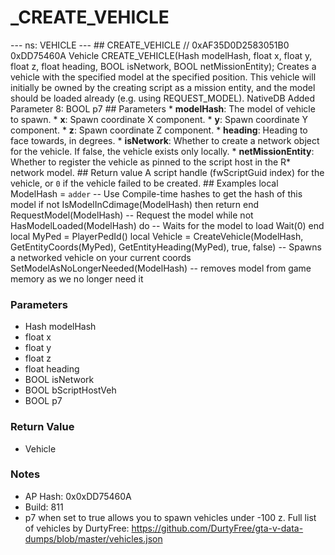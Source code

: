 # _CREATE_VEHICLE

--- ns: VEHICLE --- ## CREATE_VEHICLE  // 0xAF35D0D2583051B0 0xDD75460A Vehicle CREATE_VEHICLE(Hash modelHash, float x, float y, float z, float heading, BOOL isNetwork, BOOL netMissionEntity);  Creates a vehicle with the specified model at the specified position. This vehicle will initially be owned by the creating script as a mission entity, and the model should be loaded already (e.g. using REQUEST_MODEL).  NativeDB Added Parameter 8: BOOL p7  ## Parameters * **modelHash**: The model of vehicle to spawn. * **x**: Spawn coordinate X component. * **y**: Spawn coordinate Y component. * **z**: Spawn coordinate Z component. * **heading**: Heading to face towards, in degrees. * **isNetwork**: Whether to create a network object for the vehicle. If false, the vehicle exists only locally. * **netMissionEntity**: Whether to register the vehicle as pinned to the script host in the R* network model.  ## Return value A script handle (fwScriptGuid index) for the vehicle, or `0` if the vehicle failed to be created.  ## Examples local ModelHash = `adder` -- Use Compile-time hashes to get the hash of this model if not IsModelInCdimage(ModelHash) then return end RequestModel(ModelHash) -- Request the model while not HasModelLoaded(ModelHash) do -- Waits for the model to load Wait(0) end local MyPed = PlayerPedId() local Vehicle = CreateVehicle(ModelHash, GetEntityCoords(MyPed), GetEntityHeading(MyPed), true, false) -- Spawns a networked vehicle on your current coords SetModelAsNoLongerNeeded(ModelHash) -- removes model from game memory as we no longer need it

### Parameters
* Hash modelHash
* float x
* float y
* float z
* float heading
* BOOL isNetwork
* BOOL bScriptHostVeh
* BOOL p7

### Return Value
* Vehicle

### Notes
* AP Hash: 0x0xDD75460A
* Build: 811
* p7 when set to true allows you to spawn vehicles under -100 z.
Full list of vehicles by DurtyFree: https://github.com/DurtyFree/gta-v-data-dumps/blob/master/vehicles.json

